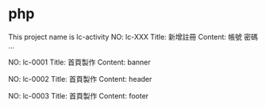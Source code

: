 # php
This project name is lc-activity
NO: lc-XXX
Title: 新增註冊 
Content: 帳號 密碼 ...


NO: lc-0001
Title: 首頁製作
Content: banner 

NO: lc-0002
Title: 首頁製作
Content: header

NO: lc-0003
Title: 首頁製作
Content: footer